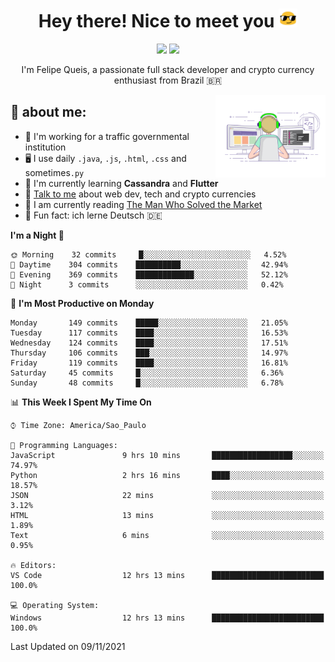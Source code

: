 
<h1 align="center">Hey there! Nice to meet you <img src="assets/sunglasses.gif" width="30"/></h1>

<p align="center">
  <a href="https://www.linkedin.com/in/fqueis"><img src="https://img.shields.io/badge/-LinkedIn-blue?style=flat&logo=Linkedin&logoColor=white" /></a>
  <a href="mailto:fqueis@gmail.com"><img src="https://img.shields.io/badge/-Gmail-c14438?style=flat&logo=Gmail&logoColor=white" /></a>
</p>

<p align="center">I'm Felipe Queis, a passionate full stack developer and crypto currency enthusiast from Brazil 🇧🇷</p>

<img width="35%" align="right" alt="fqueis" src="assets/profile.gif" /></p>

## 🤵 about me:

- 🏢 I'm working for a traffic governmental institution
- 🖥️ I use daily `.java`, `.js`, `.html`, `.css` and sometimes`.py`
- 🌱 I'm currently learning **Cassandra** and **Flutter**
- 💬 [Talk to me](https://github.com/fqueis/fqueis/discussions) about web dev, tech and crypto currencies
- 📖 I am currently reading [The Man Who Solved the Market](https://amzn.com/073521798X)
- 💭 Fun fact: ich lerne Deutsch 🇩🇪

<!--START_SECTION:waka-->
**I'm a Night 🦉** 

```text
🌞 Morning    32 commits     █░░░░░░░░░░░░░░░░░░░░░░░░   4.52% 
🌆 Daytime    304 commits    ██████████░░░░░░░░░░░░░░░   42.94% 
🌃 Evening    369 commits    █████████████░░░░░░░░░░░░   52.12% 
🌙 Night      3 commits      ░░░░░░░░░░░░░░░░░░░░░░░░░   0.42%

```
📅 **I'm Most Productive on Monday** 

```text
Monday       149 commits    █████░░░░░░░░░░░░░░░░░░░░   21.05% 
Tuesday      117 commits    ████░░░░░░░░░░░░░░░░░░░░░   16.53% 
Wednesday    124 commits    ████░░░░░░░░░░░░░░░░░░░░░   17.51% 
Thursday     106 commits    ███░░░░░░░░░░░░░░░░░░░░░░   14.97% 
Friday       119 commits    ████░░░░░░░░░░░░░░░░░░░░░   16.81% 
Saturday     45 commits     █░░░░░░░░░░░░░░░░░░░░░░░░   6.36% 
Sunday       48 commits     █░░░░░░░░░░░░░░░░░░░░░░░░   6.78%

```


📊 **This Week I Spent My Time On** 

```text
⌚︎ Time Zone: America/Sao_Paulo

💬 Programming Languages: 
JavaScript               9 hrs 10 mins       ██████████████████░░░░░░░   74.97% 
Python                   2 hrs 16 mins       ████░░░░░░░░░░░░░░░░░░░░░   18.57% 
JSON                     22 mins             ░░░░░░░░░░░░░░░░░░░░░░░░░   3.12% 
HTML                     13 mins             ░░░░░░░░░░░░░░░░░░░░░░░░░   1.89% 
Text                     6 mins              ░░░░░░░░░░░░░░░░░░░░░░░░░   0.95%

🔥 Editors: 
VS Code                  12 hrs 13 mins      █████████████████████████   100.0%

💻 Operating System: 
Windows                  12 hrs 13 mins      █████████████████████████   100.0%

```


 Last Updated on 09/11/2021
<!--END_SECTION:waka-->
